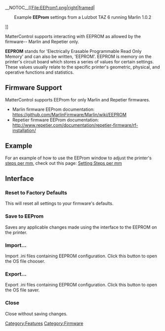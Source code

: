 \_\_NOTOC\_\_\[\[[File:EEProm1.png|right|framed](File:EEProm1.png%7Cright%7Cframed)|

<center>

Example **EEProm** settings from a Lulzbot TAZ 6 running Marlin 1.0.2

</center>

\]\]

MatterControl supports interacting with EEPROM as allowed by the
firmware-- Marlin and Repetier only.

**EEPROM** stands for 'Electrically Erasable Programmable Read Only
Memory' and can also be written, 'EEPROM'. EEPROM is memory on the
printer's circuit board which stores a series of values for certain
settings. These values usually relate to the specific printer's
geometric, physical, and operative functions and statistics.

## Firmware Support

MatterControl supports EEProm for only Marlin and Repetier firmwares.

  - Marlin firmware EEProm documentation:
    <https://github.com/MarlinFirmware/Marlin/wiki/EEPROM>
  - Repetier firmware EEProm documentation:
    <http://www.repetier.com/documentation/repetier-firmware/rf-installation/>

## Example

For an example of how to use the EEProm window to adjust the printer's
[steps per mm](steps-per-mm), check out this page: [Setting
Steps per mm](setting-steps-per-mm)

## Interface

### Reset to Factory Defaults

This will reset all settings to your firmware's defaults.

### Save to EEProm

Saves any applicable changes made using the interface to the EEPROM on
the printer.

### Import...

Import .ini files containing EEPROM configuration. Click this button to
open the OS file chooser.

### Export...

Export .ini files containing EEPROM configuration. Click this button to
open the OS file saver.

### Close

Close without saving changes.

[Category:Features](category:features)
[Category:Firmware](category:firmware)
